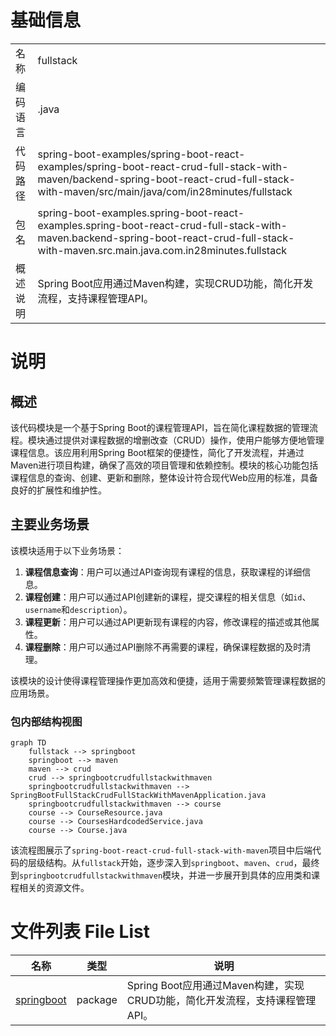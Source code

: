 # 基础信息

|      |      |
|------|------|
| 名称 | fullstack |
| 编码语言 | .java |
| 代码路径 | spring-boot-examples/spring-boot-react-examples/spring-boot-react-crud-full-stack-with-maven/backend-spring-boot-react-crud-full-stack-with-maven/src/main/java/com/in28minutes/fullstack |
| 包名 | spring-boot-examples.spring-boot-react-examples.spring-boot-react-crud-full-stack-with-maven.backend-spring-boot-react-crud-full-stack-with-maven.src.main.java.com.in28minutes.fullstack |
| 概述说明 | Spring Boot应用通过Maven构建，实现CRUD功能，简化开发流程，支持课程管理API。 |

# 说明

## 概述
该代码模块是一个基于Spring Boot的课程管理API，旨在简化课程数据的管理流程。模块通过提供对课程数据的增删改查（CRUD）操作，使用户能够方便地管理课程信息。该应用利用Spring Boot框架的便捷性，简化了开发流程，并通过Maven进行项目构建，确保了高效的项目管理和依赖控制。模块的核心功能包括课程信息的查询、创建、更新和删除，整体设计符合现代Web应用的标准，具备良好的扩展性和维护性。

## 主要业务场景
该模块适用于以下业务场景：

1. **课程信息查询**：用户可以通过API查询现有课程的信息，获取课程的详细信息。
2. **课程创建**：用户可以通过API创建新的课程，提交课程的相关信息（如`id`、`username`和`description`）。
3. **课程更新**：用户可以通过API更新现有课程的内容，修改课程的描述或其他属性。
4. **课程删除**：用户可以通过API删除不再需要的课程，确保课程数据的及时清理。

该模块的设计使得课程管理操作更加高效和便捷，适用于需要频繁管理课程数据的应用场景。


### 包内部结构视图

```mermaid
graph TD
    fullstack --> springboot
    springboot --> maven
    maven --> crud
    crud --> springbootcrudfullstackwithmaven
    springbootcrudfullstackwithmaven --> SpringBootFullStackCrudFullStackWithMavenApplication.java
    springbootcrudfullstackwithmaven --> course
    course --> CourseResource.java
    course --> CoursesHardcodedService.java
    course --> Course.java
```

该流程图展示了`spring-boot-react-crud-full-stack-with-maven`项目中后端代码的层级结构。从`fullstack`开始，逐步深入到`springboot`、`maven`、`crud`，最终到`springbootcrudfullstackwithmaven`模块，并进一步展开到具体的应用类和课程相关的资源文件。

# 文件列表 File List

| 名称   | 类型  | 说明 |
|-------|------|-------------|
| [springboot](springboot/_module.md) | package | Spring Boot应用通过Maven构建，实现CRUD功能，简化开发流程，支持课程管理API。 |


